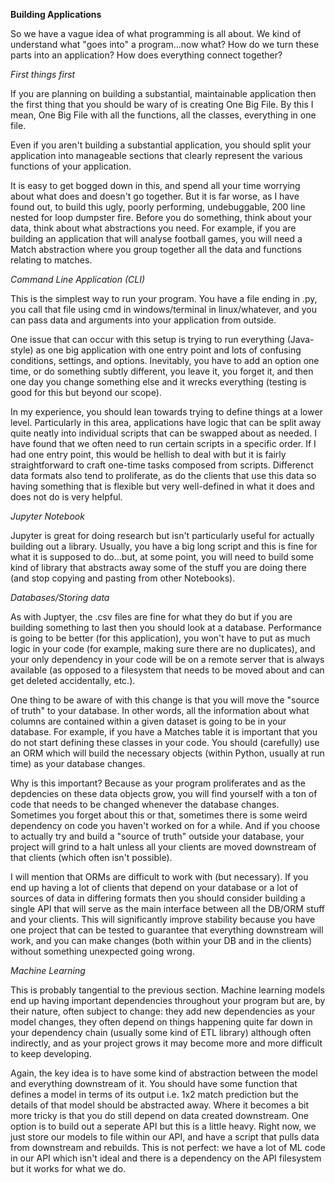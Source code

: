 **Building Applications**

So we have a vague idea of what programming is all about. We kind of understand what "goes into" a program...now what? How do we turn these parts into an application? How does everything connect together?

*First things first*

If you are planning on building a substantial, maintainable application then the first thing that you should be wary of is creating One Big File. By this I mean, One Big File with all the functions, all the classes, everything in one file.

Even if you aren't building a substantial application, you should split your application into manageable sections that clearly represent the various functions of your application.

It is easy to get bogged down in this, and spend all your time worrying about what does and doesn't go together. But it is far worse, as I have found out, to build this ugly, poorly performing, undebuggable, 200 line nested for loop dumpster fire. Before you do something, think about your data, think about what abstractions you need. For example, if you are building an application that will analyse football games, you will need a Match abstraction where you group together all the data and functions relating to matches.

*Command Line Application (CLI)*

This is the simplest way to run your program. You have a file ending in .py, you call that file using cmd in windows/terminal in linux/whatever, and you can pass data and arguments into your application from outside.

One issue that can occur with this setup is trying to run everything (Java-style) as one big application with one entry point and lots of confusing conditions, settings, and options. Inevitably, you have to add an option one time, or do something subtly different, you leave it, you forget it, and then one day you change something else  and it wrecks everything (testing is good for this but beyond our scope).

In my experience, you should lean towards trying to define things at a lower level. Particularly in this area, applications have logic that can be split away quite neatly into individual scripts that can be swapped about as needed. I have found that we often need to run certain scripts in a specific order. If I had one entry point, this would be hellish to deal with but it is fairly straightforward to craft one-time tasks composed from scripts. Differenct data formats also tend to proliferate, as do the clients that use this data so having something that is flexible but very well-defined in what it does and does not do is very helpful.

*Jupyter Notebook*

Jupyter is great for doing research but isn't particularly useful for actually building out a library. Usually, you have a big long script and this is fine for what it is supposed to do...but, at some point, you will need to build some kind of library that abstracts away some of the stuff you are doing there (and stop copying and pasting from other Notebooks).

*Databases/Storing data*

As with Juptyer, the .csv files are fine for what they do but if you are building something to last then you should look at a database. Performance is going to be better (for this application), you won't have to put as much logic in your code (for example, making sure there are no duplicates), and your only dependency in your code will be on a remote server that is always available (as opposed to a filesystem that needs to be moved about and can get deleted accidentally, etc.). 

One thing to be aware of with this change is that you will move the "source of truth" to your database. In other words, all the information about what columns are contained within a given dataset is going to be in your database. For example, if you have a Matches table it is important that you do not start defining these classes in your code. You should (carefully) use an ORM which will build the necessary objects (within Python, usually at run time) as your database changes.

Why is this important? Because as your program proliferates and as the depdencies on these data objects grow, you will find yourself with a ton of code that needs to be changed whenever the database changes. Sometimes you forget about this or that, sometimes there is some weird dependency on code you haven't worked on for a while. And if you choose to actually try and build a "source of truth" outside your database, your project will grind to a halt unless all your clients are moved downstream of that clients (which often isn't possible). 

I will mention that ORMs are difficult to work with (but necessary). If you end up having a lot of clients that depend on your database or a lot of sources of data in differing formats then you should consider building a single API that will serve as the main interface between all the DB/ORM stuff and your clients. This will significantly improve stability because you have one project that can be tested to guarantee that everything downstream will work, and you can make changes (both within your DB and in the clients) without something unexpected going wrong.

*Machine Learning*

This is probably tangential to the previous section. Machine learning models end up having important dependencies throughout your program but are, by their nature, often subject to change: they add new dependencies as your model changes, they often depend on things happening quite far down in your dependency chain (usually some kind of ETL library) although often indirectly, and as your project grows it may become more and more difficult to keep developing.

Again, the key idea is to have some kind of abstraction between the model and everything downstream of it. You should have some function that defines a model in terms of its output i.e. 1x2 match prediction but the details of that model should be abstracted away. Where it becomes a bit more tricky is that you do still depend on data created downstream. One option is to build out a seperate API but this is a little heavy. Right now, we just store our models to file within our API, and have a script that pulls data from downstream and rebuilds. This is not perfect: we have a lot of ML code in our API which isn't ideal and there is a dependency on the API filesystem but it works for what we do.

